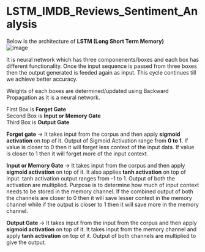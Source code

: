 # LSTM_IMDB_Reviews_Sentiment_Analysis

Below is the architecture of **LSTM (Long Short Term Memory)** </br>
![image](https://github.com/ravi0dubey/LSTM_IMDB_Reviews_Sentiment_Analysis/assets/38419795/b0985854-9e68-4583-aa59-07d3a1c4418c)
 
 It is neural network which has three componenents/boxes and each box has different functionality. Once the input sequence is passed from three boxes then the output generated is feeded again as input.
 This cycle continues till we achieve better accuracy. </br>

 Weights of each boxes are determined/updated using Backward Propagation as it is a neural network. </br>
 
 First Box is **Forget Gate** </br>
 Second Box is **Input or Memory Gate** </br>
 Third Box is **Output Gate** </br>

 **Forget gate** -> It takes input from the corpus and then apply **sigmoid activation** on top of it. Output of Sigmoid Activation range from **0 to 1**. If value is closer to 0 then it will forget less context of the input data.
 If value is closer to 1 then it will forget more of the input context. </br>

 **Input or Memory Gate** -> It takes input from the corpus and then apply **sigmoid activation** on top of it. It also applies **tanh activation** on top of input. tanh activation output ranges from -1 to 1.  Output of both the activation are multiplied. Purpose is to determine how much of input context needs to be stored in the memory channel. If the combined output of both the channels are closer to 0 then it will save lesser context in the memory channel while if the output is closer to 1 then it will save more in the memory channel.</br>
 
 **Output Gate** -> It takes input from the input from the corpus and then apply **sigmoid activation** on top of it. It takes input from the memory channel and apply **tanh activation** on top of it. Output of both channels are multiplied to give the output. </br>

 
 
 



